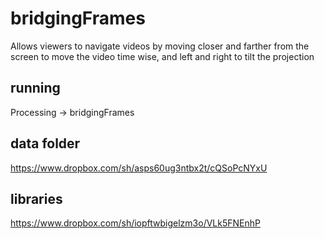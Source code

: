 # bridgingFrames
Allows viewers to navigate videos by moving closer and farther from the screen to move the video time wise, and left and right to tilt the projection

## running
  Processing -> bridgingFrames

## data folder
  https://www.dropbox.com/sh/asps60ug3ntbx2t/cQSoPcNYxU

## libraries
  https://www.dropbox.com/sh/iopftwbigelzm3o/VLk5FNEnhP
